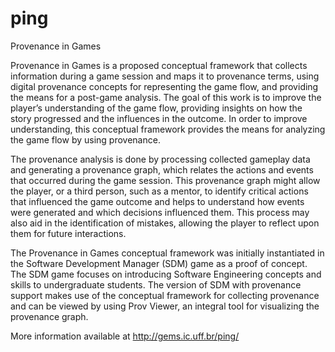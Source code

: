 ping
====

Provenance in Games

Provenance in Games is a proposed conceptual framework that collects information during a game session and maps it to provenance terms, using digital provenance concepts for representing the game flow, and providing the means for a post-game analysis. The goal of this work is to improve the player’s understanding of the game flow, providing insights on how the story progressed and the influences in the outcome. In order to improve understanding, this conceptual framework provides the means for analyzing the game flow by using provenance.

The provenance analysis is done by processing collected gameplay data and generating a provenance graph, which relates the actions and events that occurred during the game session. This provenance graph might allow the player, or a third person, such as a mentor, to identify critical actions that influenced the game outcome and helps to understand how events were generated and which decisions influenced them. This process may also aid in the identification of mistakes, allowing the player to reflect upon them for future interactions.

The Provenance in Games conceptual framework was initially instantiated in the Software Development Manager (SDM) game as a proof of concept. The SDM game focuses on introducing Software Engineering concepts and skills to undergraduate students. The version of SDM with provenance support makes use of the conceptual framework for collecting provenance and can be viewed by using Prov Viewer, an integral tool for visualizing the provenance graph.

More information available at http://gems.ic.uff.br/ping/
